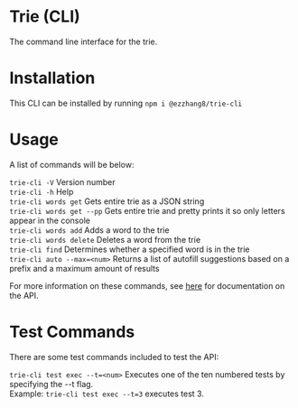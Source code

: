 # Trie (CLI)
The command line interface for the trie.

# Installation
This CLI can be installed by running
`npm i @ezzhang8/trie-cli`

# Usage
A list of commands will be below:

```trie-cli -V``` Version number <br>
```trie-cli -h``` Help <br>
```trie-cli words get``` Gets entire trie as a JSON string <br>
```trie-cli words get --pp``` Gets entire trie and pretty prints it so only letters appear in the console <br>
```trie-cli words add``` Adds a word to the trie <br>
```trie-cli words delete``` Deletes a word from the trie <br>
```trie-cli find``` Determines whether a specified word is in the trie <br>
```trie-cli auto --max=<num>``` Returns a list of autofill suggestions based on a prefix and a maximum amount of results <br>

For more information on these commands, see [here](https://github.com/ezzhang8/Trie/wiki/API-Documentation) for documentation on the API.

# Test Commands
There are some test commands included to test the API:

```trie-cli test exec --t=<num>``` Executes one of the ten numbered tests by specifying the --t flag. <br>
Example: ```trie-cli test exec --t=3``` executes test 3.

